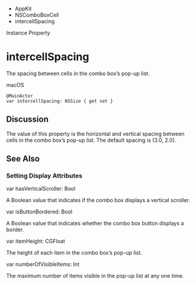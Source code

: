 

- AppKit
- NSComboBoxCell
-  intercellSpacing 

Instance Property

# intercellSpacing

The spacing between cells in the combo box’s pop-up list.

macOS

``` source
@MainActor
var intercellSpacing: NSSize { get set }
```

## Discussion

The value of this property is the horizontal and vertical spacing between cells in the combo box’s pop-up list. The default spacing is (3.0, 2.0).

## See Also

### Setting Display Attributes

var hasVerticalScroller: Bool

A Boolean value that indicates if the combo box displays a vertical scroller.

var isButtonBordered: Bool

A Boolean value that indicates whether the combo box button displays a border.

var itemHeight: CGFloat

The height of each item in the combo box’s pop-up list.

var numberOfVisibleItems: Int

The maximum number of items visible in the pop-up list at any one time.

